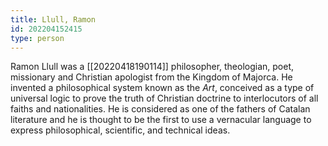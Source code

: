 ```yaml
---
title: Llull, Ramon
id: 202204152415
type: person
---
```


Ramon Llull was a [[20220418190114]] philosopher, theologian, poet, missionary and Christian apologist from the Kingdom of Majorca. He invented a philosophical system known as the  *Art*, conceived as a type of universal logic to prove the truth of Christian doctrine to interlocutors of all faiths and nationalities. He is considered as one of the fathers of Catalan literature and he is thought to be the first to use a vernacular language to express philosophical, scientific, and technical ideas. 
